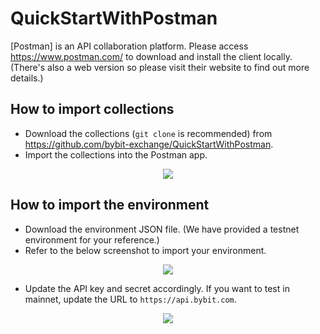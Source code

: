 # QuickStartWithPostman

[Postman] is an API collaboration platform. Please access https://www.postman.com/ to download and install the client locally. (There's also a web version so please visit their website to find out more details.)

## How to import collections

- Download the collections (`git clone` is recommended) from https://github.com/bybit-exchange/QuickStartWithPostman.
- Import the collections into the Postman app.

<p align="center"><img src="https://github.com/bybit-exchange/QuickStartWithPostman/blob/main/ImportCollection.png" /></p>



## How to import the environment
- Download the environment JSON file. (We have provided a testnet environment for your reference.)
- Refer to the below screenshot to import your environment.

<p align="center"><img src="https://github.com/bybit-exchange/QuickStartWithPostman/blob/main/ImportEnvironment.png" /></p>

- Update the API key and secret accordingly. If you want to test in mainnet, update the URL to `https://api.bybit.com`.

<p align="center"><img src="https://github.com/bybit-exchange/QuickStartWithPostman/blob/main/ConfigEnv.png" /></p>
